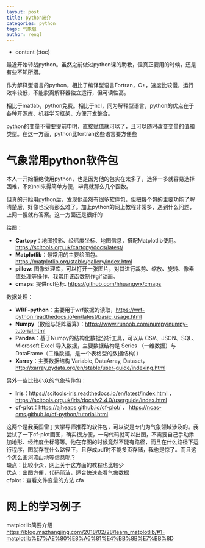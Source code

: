 ```yaml
---
layout: post
title: python简介
categories: python
tags: 气象包
author: renql
---
```


* content
{:toc}

最近开始转战python。虽然之前做过python课的助教，但真正要用的时候，还是有些不知所措。

作为解释型语言的python，相比于编译型语言Fortran，C+，速度比较慢，运行效率较低，不能脱离解释器独立运行，但可读性高。

相比于matlab，python免费。相比于ncl，同为解释型语言，python的优点在于各种开源库、机器学习框架、方便开发整合。

python的变量不需要提前申明，直接赋值就可以了，且可以随时改变变量的值和类型。在这一方面，python比fortran这些语言要方便些

# 气象常用python软件包
本人一开始拒绝使用python，也是因为他的包实在太多了，选择一多就容易选择困难，不如ncl来得简单方便，毕竟就那么几个函数。

但真的开始用python后，发现他虽然有很多软件包，但把每个包的主要功能了解清楚后，好像也没有那么难了。加上python的网上教程非常多，遇到什么问题，上网一搜就有答案。这一方面还是很好的

绘图：   
- **Cartopy**：地图投影、经纬度坐标、地图信息，搭配Matplotlib使用。 https://scitools.org.uk/cartopy/docs/latest/  
- **Matplotlib**：最常用的主要绘图包。 https://matplotlib.org/stable/gallery/index.html  
- **pillow**: 图像处理库，可以打开一张图片，对其进行裁剪、缩放、旋转、像素值处理等操作，我常用该函数制作gif动画。  
- **cmaps**: 提供ncl色标. https://github.com/hhuangwx/cmaps  

数据处理：   
- **WRF-python**：主要用于wrf数据的读取，https://wrf-python.readthedocs.io/en/latest/basic_usage.html   
- **Numpy**（数组与矩阵运算）：https://www.runoob.com/numpy/numpy-tutorial.html  
- **Pandas**：基于Numpy的结构化数据分析工具，可以从 CSV、JSON、SQL、Microsoft Excel 导入数据，主要数据结构是 Series （一维数据）与 DataFrame（二维数据，是一个表格型的数据结构））  
- **Xarray**：主要数据结构 Variable, DataArray, Dataset， http://xarray.pydata.org/en/stable/user-guide/indexing.html 

另外一些比较小众的气象软件包：
- **Iris**：https://scitools-iris.readthedocs.io/en/latest/index.html ， https://scitools.org.uk/iris/docs/v2.4.0/userguide/index.html  
- **cf-plot**：https://ajheaps.github.io/cf-plot/ ， https://ncas-cms.github.io/cf-python/tutorial.html  

这两个是我英国雷丁大学导师推荐的软件包，可以说是专门为气象领域涉及的。我尝试了一下cf-plot画图，确实很方便，一句代码就可以出图，不需要自己手动添加地形、经纬度坐标等等。他在存图的时候竟然不能有路径，而且在什么路径下运行程序，图就存在什么路径下，且存成pdf时不能多页存储，我也是惊了。而且这个怎么画河流山地等信息呢？  
缺点：比较小众，网上关于这方面的教程也比较少  
优点：出图方便，代码简洁，适合快速查看气象数据  
cfplot：查看文件变量的方法 cfa  

# 网上的学习例子
matplotlib简要介绍 https://blog.mazhangjing.com/2018/02/28/learn_matplotlib/#1-matplotlib%E7%AE%80%E8%A6%81%E4%BB%8B%E7%BB%8D
